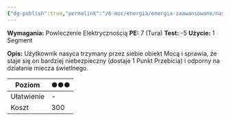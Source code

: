 ```yaml
---
{"dg-publish":true,"permalink":"/6-moc/energia/energia-zaawansowane/nasycenie-broni/","dgPassFrontmatter":true}
---
```


**Wymagania:** Powleczenie Elektrycznością
**PE:** 7 (Tura)
**Test:** -5
**Użycie:** 1 Segment

**Opis:** Użytkownik nasyca trzymany przez siebie obiekt Mocą i sprawia, że staje się on bardziej niebezpieczny (dostaje 1 Punkt Przebicia) i odporny na działanie miecza świetlnego.

| Poziom     | ●●● |
| ---------- | --- |
| Ułatwienie | -   |
| Koszt      | 300 |